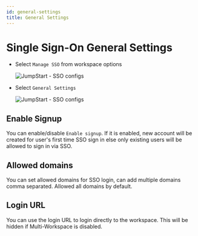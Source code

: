 ```yaml
---
id: general-settings
title: General Settings
---
```


# Single Sign-On General Settings

- Select `Manage SSO` from workspace options

  <div style={{textAlign: 'center'}}>

  ![JumpStart - SSO configs](/img/password-login/organization-menu.png)

  </div>

- Select `General Settings`

  <div style={{textAlign: 'center'}}>

  ![JumpStart - SSO configs](/img/sso/general/general-settings.png)

  </div>

## Enable Signup

You can enable/disable `Enable signup`. If it is enabled, new account will be created for user's first time SSO sign in else only existing users will be allowed to sign in via SSO.

## Allowed domains

You can set allowed domains for SSO login, can add multiple domains comma separated. Allowed all domains by default.

## Login URL

You can use the login URL to login directly to the workspace. This will be hidden if Multi-Workspace is disabled.
